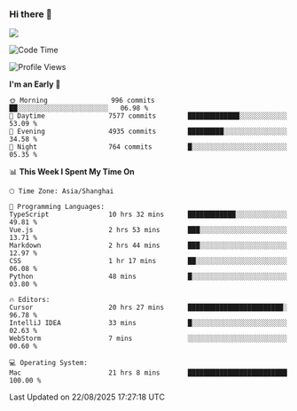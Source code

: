 ### Hi there 👋

<!--
**JJAYCHEN1e/jjaychen1e** is a ✨ _special_ ✨ repository because its `README.md` (this file) appears on your GitHub profile.

Here are some ideas to get you started:

- 🔭 I’m currently working on ...
- 🌱 I’m currently learning ...
- 👯 I’m looking to collaborate on ...
- 🤔 I’m looking for help with ...
- 💬 Ask me about ...
- 📫 How to reach me: ...
- 😄 Pronouns: ...
- ⚡ Fun fact: ...
-->

[![](https://github-readme-stats.vercel.app/api?username=jjaychen1e&show_icons=true)](https://github.com/jjaychen1e/github-readme-stats?count_private=true)

<!--START_SECTION:waka-->
![Code Time](http://img.shields.io/badge/Code%20Time-2%2C269%20hrs%2056%20mins-blue)

![Profile Views](http://img.shields.io/badge/Profile%20Views-1-blue)

**I'm an Early 🐤** 

```text
🌞 Morning                996 commits         ██░░░░░░░░░░░░░░░░░░░░░░░   06.98 % 
🌆 Daytime                7577 commits        █████████████░░░░░░░░░░░░   53.09 % 
🌃 Evening                4935 commits        █████████░░░░░░░░░░░░░░░░   34.58 % 
🌙 Night                  764 commits         █░░░░░░░░░░░░░░░░░░░░░░░░   05.35 % 
```


📊 **This Week I Spent My Time On** 

```text
🕑︎ Time Zone: Asia/Shanghai

💬 Programming Languages: 
TypeScript               10 hrs 32 mins      ████████████░░░░░░░░░░░░░   49.81 % 
Vue.js                   2 hrs 53 mins       ███░░░░░░░░░░░░░░░░░░░░░░   13.71 % 
Markdown                 2 hrs 44 mins       ███░░░░░░░░░░░░░░░░░░░░░░   12.97 % 
CSS                      1 hr 17 mins        ██░░░░░░░░░░░░░░░░░░░░░░░   06.08 % 
Python                   48 mins             █░░░░░░░░░░░░░░░░░░░░░░░░   03.80 % 

🔥 Editors: 
Cursor                   20 hrs 27 mins      ████████████████████████░   96.78 % 
IntelliJ IDEA            33 mins             █░░░░░░░░░░░░░░░░░░░░░░░░   02.63 % 
WebStorm                 7 mins              ░░░░░░░░░░░░░░░░░░░░░░░░░   00.60 % 

💻 Operating System: 
Mac                      21 hrs 8 mins       █████████████████████████   100.00 % 
```


 Last Updated on 22/08/2025 17:27:18 UTC
<!--END_SECTION:waka-->
